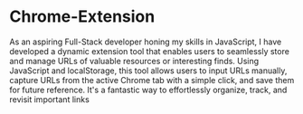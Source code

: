# Chrome-Extension

As an aspiring Full-Stack developer honing my skills in JavaScript, I have developed a dynamic extension tool that enables users to seamlessly store and manage URLs of valuable resources or interesting finds. Using JavaScript and localStorage, this tool allows users to input URLs manually, capture URLs from the active Chrome tab with a simple click, and save them for future reference. It's a fantastic way to effortlessly organize, track, and revisit important links
